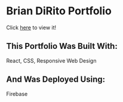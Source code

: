 #  Brian DiRito Portfolio

Click [here](https://bdirito.dev) to view it!

## This Portfolio Was Built With:
 React,
 CSS,
 Responsive Web Design

## And Was Deployed Using:
 Firebase